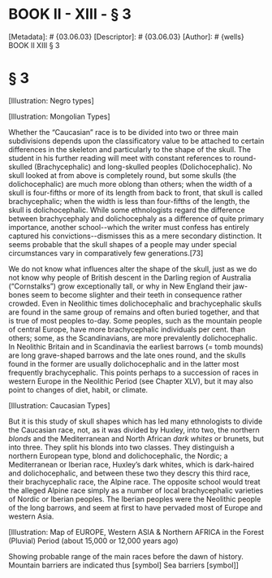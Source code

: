 # BOOK II - XIII - § 3
[Metadata]: # {03.06.03}
[Descriptor]: # {03.06.03}
[Author]: # {wells}
BOOK II
XIII
§ 3
# § 3
[Illustration: Negro types]

[Illustration: Mongolian Types]

Whether the “Caucasian” race is to be divided into two or three main
subdivisions depends upon the classificatory value to be attached to certain
differences in the skeleton and particularly to the shape of the skull. The
student in his further reading will meet with constant references to
round-skulled (Brachycephalic) and long-skulled peoples (Dolichocephalic). No
skull looked at from above is completely round, but some skulls (the
dolichocephalic) are much more oblong than others; when the width of a skull is
four-fifths or more of its length from back to front, that skull is called
brachycephalic; when the width is less than four-fifths of the length, the
skull is dolichocephalic. While some ethnologists regard the difference between
brachycephaly and dolichocephaly as a difference of quite primary importance,
another school--which the writer must confess has entirely captured his
convictions--dismisses this as a mere secondary distinction. It seems probable
that the skull shapes of a people may under special circumstances vary in
comparatively few generations.[73]

We do not know what influences alter the shape of the skull, just as we do not
know why people of British descent in the Darling region of Australia
(“Cornstalks”) grow exceptionally tall, or why in New England their jaw-bones
seem to become slighter and their teeth in consequence rather crowded. Even in
Neolithic times dolichocephalic and brachycephalic skulls are found in the same
group of remains and often buried together, and that is true of most peoples
to-day. Some peoples, such as the mountain people of central Europe, have more
brachycephalic individuals per cent. than others; some, as the Scandinavians,
are more prevalently dolichocephalic. In Neolithic Britain and in Scandinavia
the earliest barrows (= tomb mounds) are long grave-shaped barrows and the late
ones round, and the skulls found in the former are usually dolichocephalic and
in the latter most frequently brachycephalic. This points perhaps to a
succession of races in western Europe in the Neolithic Period (see Chapter
XLV), but it may also point to changes of diet, habit, or climate.

[Illustration: Caucasian Types]

But it is this study of skull shapes which has led many ethnologists to divide
the Caucasian race, not, as it was divided by Huxley, into two, the northern
_blonds_ and the Mediterranean and North African _dark whites_ or brunets, but
into three. They split his blonds into two classes. They distinguish a northern
European type, blond and dolichocephalic, the Nordic; a Mediterranean or
Iberian race, Huxley’s dark whites, which is dark-haired and dolichocephalic,
and between these two they descry this third race, their brachycephalic race,
the Alpine race. The opposite school would treat the alleged Alpine race simply
as a number of local brachycephalic varieties of Nordic or Iberian peoples. The
Iberian peoples were the Neolithic people of the long barrows, and seem at
first to have pervaded most of Europe and western Asia.

[Illustration: Map of EUROPE, Western ASIA & Northern AFRICA in the Forest
(Pluvial) Period (about 15,000 or 12,000 years ago)

Showing probable range of the main races before the dawn of history. Mountain
barriers are indicated thus [symbol] Sea barriers [symbol]]

